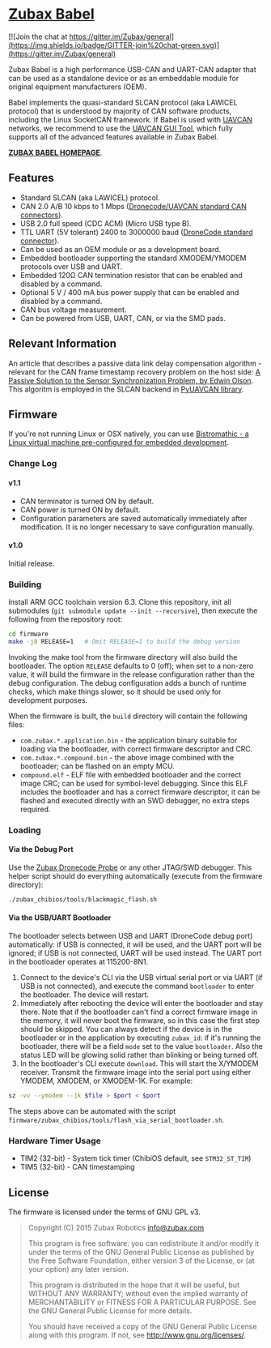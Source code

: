 # [Zubax Babel](https://zubax.com/products/babel)

[![Join the chat at https://gitter.im/Zubax/general](https://img.shields.io/badge/GITTER-join%20chat-green.svg)](https://gitter.im/Zubax/general)

Zubax Babel is a high performance USB-CAN and UART-CAN adapter that can be used as a
standalone device or as an embeddable module for original equipment manufacturers (OEM).

Babel implements the quasi-standard SLCAN protocol (aka LAWICEL protocol) that is understood by
majority of CAN software products, including the Linux SocketCAN framework.
If Babel is used with [UAVCAN](http://uavcan.org) networks,
we recommend to use the [UAVCAN GUI Tool](http://uavcan.org/GUI_Tool),
which fully supports all of the advanced features available in Zubax Babel.

[**ZUBAX BABEL HOMEPAGE**](https://zubax.com/products/babel).

## Features

* Standard SLCAN (aka LAWICEL) protocol.
* CAN 2.0 A/B 10 kbps to 1 Mbps
([Dronecode/UAVCAN standard CAN connectors](http://uavcan.org/Specification/8._Hardware_design_recommendations)).
* USB 2.0 full speed (CDC ACM) (Micro USB type B).
* TTL UART (5V tolerant) 2400 to 3000000 baud
([DroneCode standard connector](https://wiki.dronecode.org/workgroup/connectors/start#dcd-mini)).
* Can be used as an OEM module or as a development board.
* Embedded bootloader supporting the standard XMODEM/YMODEM protocols over USB and UART.
* Embedded 120&#8486; CAN termination resistor that can be enabled and disabled by a command.
* Optional 5 V / 400 mA bus power supply that can be enabled and disabled by a command.
* CAN bus voltage measurement.
* Can be powered from USB, UART, CAN, or via the SMD pads.

## Relevant Information

An article that describes a passive data link delay compensation algorithm -
relevant for the CAN frame timestamp recovery problem on the host side:
[A Passive Solution to the Sensor Synchronization Problem, by Edwin Olson](https://april.eecs.umich.edu/pdfs/olson2010.pdf).
This algoritm is employed in the SLCAN backend in [PyUAVCAN library](http://uavcan.org/Implementations/Pyuavcan).

## Firmware

If you're not running Linux or OSX natively, you can use
[Bistromathic - a Linux virtual machine pre-configured for embedded development](https://kb.zubax.com/x/KIEh).

### Change Log

#### v1.1

* CAN terminator is turned ON by default.
* CAN power is turned ON by default.
* Configuration parameters are saved automatically immediately after modification.
It is no longer necessary to save configuration manually.

#### v1.0

Initial release.

### Building

Install ARM GCC toolchain version 6.3.
Clone this repository, init all submodules (`git submodule update --init --recursive`),
then execute the following from the repository root:

```bash
cd firmware
make -j8 RELEASE=1   # Omit RELEASE=1 to build the debug version
```

Invoking the make tool from the firmware directory will also build the bootloader.
The option `RELEASE` defaults to 0 (off); when set to a non-zero value,
it will build the firmware in the release configuration rather than the debug configuration.
The debug configuration adds a bunch of runtime checks, which make things slower,
so it should be used only for development purposes.

When the firmware is built, the `build` directory will contain the following files:

* `com.zubax.*.application.bin` - the application binary suitable for loading via the bootloader,
with correct firmware descriptor and CRC.
* `com.zubax.*.compound.bin` - the above image combined with the bootloader; can be flashed on an empty MCU.
* `compound.elf` - ELF file with embedded bootloader and the correct image CRC; can be used for symbol-level debugging.
Since this ELF includes the bootloader and has a correct firmware descriptor,
it can be flashed and executed directly with an SWD debugger, no extra steps required.

### Loading

#### Via the Debug Port

Use the [Zubax Dronecode Probe](https://kb.zubax.com/x/iIAh) or any other JTAG/SWD debugger.
This helper script should do everything automatically (execute from the firmware directory):

```bash
./zubax_chibios/tools/blackmagic_flash.sh
```

#### Via the USB/UART Bootloader

The bootloader selects between USB and UART (DroneCode debug port) automatically:
if USB is connected, it will be used, and the UART port will be ignored;
if USB is not connected, UART will be used instead.
The UART port in the bootloader operates at 115200-8N1.

1. Connect to the device's CLI via the USB virtual serial port or via UART (if USB is not connected),
and execute the command `bootloader` to enter the bootloader. The device will restart.
2. Immediately after rebooting the device will enter the bootloader and stay there.
Note that if the bootloader can't find a correct firmware image in the memory,
it will never boot the firmware, so in this case the first step should be skipped.
You can always detect if the device is in the bootloader or in the application by executing `zubax_id`:
if it's running the bootloader, there will be a field `mode` set to the value `bootloader`.
Also the status LED will be glowing solid rather than blinking or being turned off.
3. In the bootloader's CLI execute `download`. This will start the X/YMODEM receiver.
Transmit the firmware image into the serial port using either YMODEM, XMODEM, or XMODEM-1K.
For example:

```bash
sz -vv --ymodem --1k $file > $port < $port
```

The steps above can be automated with the script `firmware/zubax_chibios/tools/flash_via_serial_bootloader.sh`.

### Hardware Timer Usage

* TIM2 (32-bit) - System tick timer (ChibiOS default, see `STM32_ST_TIM`)
* TIM5 (32-bit) - CAN timestamping

## License

The firmware is licensed under the terms of GNU GPL v3.

> Copyright (C) 2015 Zubax Robotics info@zubax.com
>
> This program is free software: you can redistribute it and/or modify it under the terms of the
> GNU General Public License as published by the Free Software Foundation, either version 3 of the License,
> or (at your option) any later version.
>
> This program is distributed in the hope that it will be useful, but WITHOUT ANY WARRANTY;
> without even the implied warranty of MERCHANTABILITY or FITNESS FOR A PARTICULAR PURPOSE.
> See the GNU General Public License for more details.
>
> You should have received a copy of the GNU General Public License along with this program.
> If not, see http://www.gnu.org/licenses/.
